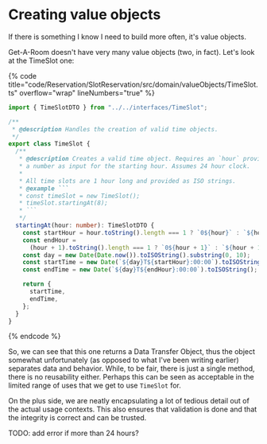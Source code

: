 # Creating value objects

If there is something I know I need to build more often, it's value objects.

Get-A-Room doesn't have very many value objects (two, in fact). Let's look at the TimeSlot one:

{% code title="code/Reservation/SlotReservation/src/domain/valueObjects/TimeSlot.ts" overflow="wrap" lineNumbers="true" %}

````typescript
import { TimeSlotDTO } from "../../interfaces/TimeSlot";

/**
 * @description Handles the creation of valid time objects.
 */
export class TimeSlot {
  /**
   * @description Creates a valid time object. Requires an `hour` provided as
   * a number as input for the starting hour. Assumes 24 hour clock.
   *
   * All time slots are 1 hour long and provided as ISO strings.
   * @example ```
   * const timeSlot = new TimeSlot();
   * timeSlot.startingAt(8);
   * ```
   */
  startingAt(hour: number): TimeSlotDTO {
    const startHour = hour.toString().length === 1 ? `0${hour}` : `${hour}`;
    const endHour =
      (hour + 1).toString().length === 1 ? `0${hour + 1}` : `${hour + 1}`;
    const day = new Date(Date.now()).toISOString().substring(0, 10);
    const startTime = new Date(`${day}T${startHour}:00:00`).toISOString();
    const endTime = new Date(`${day}T${endHour}:00:00`).toISOString();

    return {
      startTime,
      endTime,
    };
  }
}
````

{% endcode %}

So, we can see that this one returns a Data Transfer Object, thus the object somewhat unfortunately (as opposed to what I've been writing earlier) separates data and behavior. While, to be fair, there is just a single method, there is no reusability either. Perhaps this can be seen as acceptable in the limited range of uses that we get to use `TimeSlot` for.

On the plus side, we are neatly encapsulating a lot of tedious detail out of the actual usage contexts. This also ensures that validation is done and that the integrity is correct and can be trusted.

TODO: add error if more than 24 hours?
